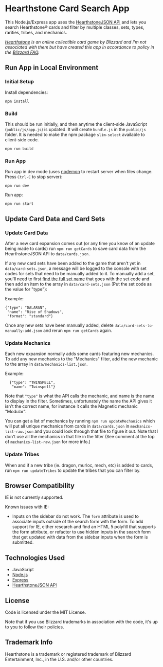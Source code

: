 # Hearthstone Card Search App

This Node.js/Express app uses the [HearthstoneJSON API](https://hearthstonejson.com/) and lets you search Hearthstone® cards and filter by multiple classes, sets, types, rarities, tribes, and mechanics.

_[Hearthstone](https://playhearthstone.com) is an online collectible card game by Blizzard and I'm not associated with them but have created this app in accordance to policy in the [Blizzard FAQ](http://us.blizzard.com/en-us/company/about/legal-faq.html)._

## Run App in Local Environment

### Initial Setup

Install dependencies:

```
npm install
```

### Build

This should be run initially, and then anytime the client-side JavaScript (`public/js/app.js`) is updated. It will create `bundle.js` in the `public/js` folder. It is needed to make the npm package `slim-select` available to client-side code.

```
npm run build
```

### Run App

Run app in dev mode (uses [nodemon](https://nodemon.io/) to restart server when files change. Press `Ctrl-C` to stop server):

```
npm run dev
```

Run app:

```
npm run start
```

## Update Card Data and Card Sets

### Update Card Data

After a new card expansion comes out (or any time you know of an update being made to cards) run `npm run getCards` to save card data from the HearthstoneJSON API to `data/cards.json`.

If any new card sets have been added to the game that aren't yet in `data/card-sets.json`, a message will be logged to the console with set codes for sets that need to be manually added to it. To manually add a set, you'll need to first [find the full set name](https://playhearthstone.com/en-us/expansions-adventures/) that goes with the set code and then add an item to the array in `data/card-sets.json` (Put the set code as the value for "type"):

Example:
```
{"type": "DALARAN",
 "name": "Rise of Shadows",
 "format": "standard"}
  ```

Once any new sets have been manually added, delete `data/card-sets-to-manually-add.json` and rerun `npm run getCards` again.

### Update Mechanics

Each new expansion normally adds some cards featuring new mechanics. To add any new mechanics to the "Mechanics" filter, add the new mechanic to the array in `data/mechanics-list.json`.

Example:
```
  {"type": "TWINSPELL",
   "name": "Twinspell"}
```
Note that `"type"` is what the API calls the mechanic, and name is the name to display in the filter. Sometimes, unfortunately the name the API gives it isn't the correct name, for instance it calls the Magnetic mechanic "Modular". 

You can get a list of mechanics by running `npm run updateMechanics` which will put all unique mechanics from cards in `data/cards.json` in `mechanics-list-raw.json` and you could look through that file to figure it out. Note that I don't use all the mechanics in that file in the filter (See comment at the top of `mechanics-list-raw.json` for more info.)

### Update Tribes

When and if a new tribe (ie. dragon, murloc, mech, etc) is added to cards, run `npm run updateTribes` to update the tribes that you can filter by.

## Browser Compatibility

IE is not currently supported.

Known issues with IE:

* Inputs on the sidebar do not work. The `form` attribute is used to associate inputs outside of the search form with the form. To add support for IE, either research and find an HTML 5 polyfill that supports the form attribute, or refactor to use hidden inputs in the search form that get updated with data from the sidebar inputs when the form is submitted. 

## Technologies Used

* JavaScript
* [Node.js](https://nodejs.org)
* [Express](https://expressjs.com/)
* [HearthstoneJSON API](https://hearthstonejson.com/)

## License

Code is licensed under the MIT License. 

Note that if you use Blizzard trademarks in association with the code, it's up to you to follow their policies.

## Trademark Info

Hearthstone is a trademark or registered trademark of Blizzard Entertainment, Inc., in the U.S. and/or other countries.
